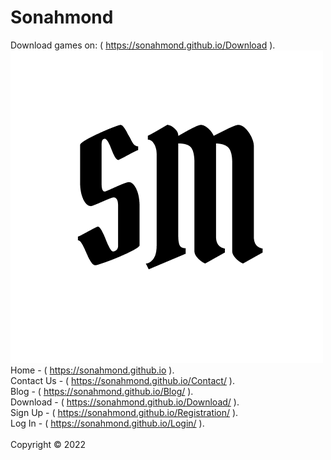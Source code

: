 # Sonahmond
Download games on: ( <a href="https://sonahmond.github.io/Download/">https://sonahmond.github.io/Download</a> ).
<br>
<img src="https://github.com/Sonahmond/sonahmond.github.io/blob/main/logo.png">
<br>
Home - ( <a href="https://sonahmond.github.io">https://sonahmond.github.io</a> ).
<br>
Contact Us - ( <a href="https://sonahmond.github.io/Contact/">https://sonahmond.github.io/Contact/</a> ).
<br>
Blog - ( <a href="https://sonahmond.github.io/Blog/">https://sonahmond.github.io/Blog/</a> ).
<br>
Download - ( <a href="https://sonahmond.github.io/Download/">https://sonahmond.github.io/Download/</a> ).
<br>
Sign Up - ( <a href="https://sonahmond.github.io/Registration/">https://sonahmond.github.io/Registration/</a> ).
<br>
Log In - ( <a href="https://sonahmond.github.io/Login/">https://sonahmond.github.io/Login/</a> ).
<br><br>
Copyright © 2022
<script type="text/javascript">window.location.href = 'https://sonahmond.github.io';</script>

